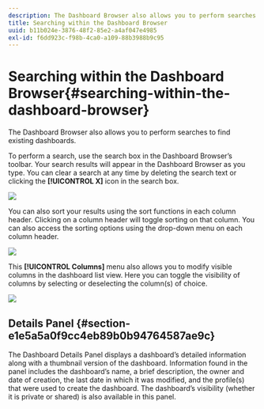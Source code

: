 ```yaml
---
description: The Dashboard Browser also allows you to perform searches to find existing dashboards.
title: Searching within the Dashboard Browser
uuid: b11b024e-3876-48f2-85e2-a4af047e4985
exl-id: f6dd923c-f98b-4ca0-a109-88b3988b9c95
---
```

# Searching within the Dashboard Browser{#searching-within-the-dashboard-browser}

The Dashboard Browser also allows you to perform searches to find existing dashboards.

To perform a search, use the search box in the Dashboard Browser’s toolbar. Your search results will appear in the Dashboard Browser as you type. You can clear a search at any time by deleting the search text or clicking the **[!UICONTROL X]** icon in the search box.

![](assets/search.png)

You can also sort your results using the sort functions in each column header. Clicking on a column header will toggle sorting on that column. You can also access the sorting options using the drop-down menu on each column header.

![](assets/sorting.png)

This **[!UICONTROL Columns]** menu also allows you to modify visible columns in the dashboard list view. Here you can toggle the visibility of columns by selecting or deselecting the column(s) of choice.

![](assets/sorting_columns.png)

## Details Panel {#section-e1e5a5a0f9cc4eb89b0b94764587ae9c}

The Dashboard Details Panel displays a dashboard’s detailed information along with a thumbnail version of the dashboard. Information found in the panel includes the dashboard’s name, a brief description, the owner and date of creation, the last date in which it was modified, and the profile(s) that were used to create the dashboard. The dashboard’s visibility (whether it is private or shared) is also available in this panel.
